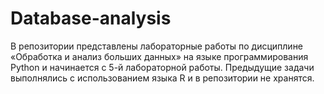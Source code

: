 # Database-analysis
В репозитории представлены лабораторные работы по дисциплине «Обработка и анализ больших данных» на языке программирования Python и начинается с 5-й лабораторной работы. Предыдущие задачи выполнялись с использованием языка R и в репозитории не хранятся.

